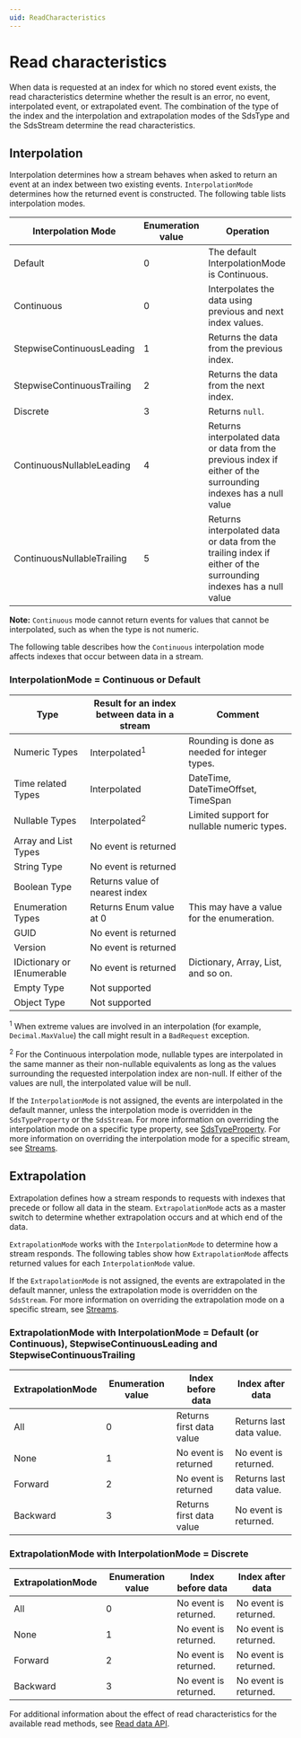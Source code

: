 ```yaml
---
uid: ReadCharacteristics
---
```


# Read characteristics

When data is requested at an index for which no stored event exists, the read characteristics determine whether the result is an error, no event, interpolated event, or extrapolated event. The combination of the type of the index and the interpolation and extrapolation modes of the SdsType and the SdsStream determine the read characteristics.

## Interpolation

Interpolation determines how a stream behaves when asked to return an event at an index between two existing events. `InterpolationMode` determines how the returned event is constructed. The following table lists interpolation modes.

|Interpolation Mode                       |Enumeration value |Operation |
|---------------------------|------------------|----------|
|Default                    |0                 |The default InterpolationMode is Continuous. |
|Continuous                 |0                 |Interpolates the data using previous and next index values. |
|StepwiseContinuousLeading  |1                 |Returns the data from the previous index.  |
|StepwiseContinuousTrailing |2                 |Returns the data from the next index. |
|Discrete                   |3                 |Returns `null`. |
|ContinuousNullableLeading  |4                 |Returns interpolated data or data from the previous index if either of the surrounding indexes has a null value|
|ContinuousNullableTrailing |5                 |Returns interpolated data or data from the trailing index if either of the surrounding indexes has a null value|

**Note:** `Continuous` mode cannot return events for values that cannot be interpolated, such as when the type is not numeric.

The following table describes how the `Continuous` interpolation mode affects indexes that occur between data in a stream.

### InterpolationMode = Continuous or Default

| Type                      | Result for an index between data in a stream  | Comment |
|---------------------------|-----------------------------------------------|---------|
| Numeric Types             | Interpolated<sup>1</sup>                   | Rounding is done as needed for integer types. |
| Time related Types        | Interpolated                    | DateTime, DateTimeOffset, TimeSpan |
| Nullable Types            | Interpolated<sup>2</sup>                   | Limited support for nullable numeric types. |
| Array and List Types      | No event is returned            |         |
| String Type               | No event is returned            |         |
| Boolean Type              | Returns value of nearest index  |         |
| Enumeration Types         | Returns Enum value at 0         | This may have a value for the enumeration. |
| GUID                      | No event is returned            |         |
| Version                   | No event is returned            |         |
| IDictionary or IEnumerable | No event is returned            | Dictionary, Array, List, and so on. |
| Empty Type		         | Not supported                   | |
| Object Type 	             | Not supported                   	| |

<sup>1</sup> When extreme values are involved in an interpolation (for example, `Decimal.MaxValue`) the call might result in a `BadRequest` exception.

<sup>2</sup> For the Continuous interpolation mode, nullable types are interpolated in the same manner as their non-nullable equivalents as long as the values surrounding the requested interpolation index are non-null. If either of the values are null, the interpolated value will be null.

If the `InterpolationMode` is not assigned, the events are interpolated in the default manner, unless the interpolation mode is overridden in the `SdsTypeProperty` or the `SdsStream`. For more information on overriding the interpolation mode on a specific type property, see [SdsTypeProperty](xref:sdsTypes#sdsTypeProperty). For more information on overriding the interpolation mode for a specific stream, see [Streams](xref:sdsStreams).

## Extrapolation

Extrapolation defines how a stream responds to requests with indexes that precede or follow all data in the steam. `ExtrapolationMode` acts as a master switch to determine whether extrapolation occurs and at which end of the data.

`ExtrapolationMode` works with the `InterpolationMode` to determine how a stream responds. The following tables show how `ExtrapolationMode` affects returned values for each `InterpolationMode` value.

If the `ExtrapolationMode` is not assigned, the events are extrapolated in the default manner, unless the extrapolation mode is overridden on the `SdsStream`. For more information on overriding the extrapolation mode on a specific stream, see [Streams](xref:sdsStreams).

### ExtrapolationMode with InterpolationMode = Default (or Continuous), StepwiseContinuousLeading and StepwiseContinuousTrailing

| ExtrapolationMode   | Enumeration value   | Index before data          | Index after data          |
|---------------------|---------------------|----------------------------|---------------------------|
| All                 | 0                   | Returns first data value   | Returns last data value.  |
| None                | 1                   | No event is returned       | No event is returned.     |
| Forward             | 2                   | No event is returned       | Returns last data value.  |
| Backward            | 3                   | Returns first data value   | No event is returned.     |

### ExtrapolationMode with InterpolationMode = Discrete  

| ExtrapolationMode   | Enumeration value   | Index before data    | Index after data     |
|---------------------|---------------------|----------------------|----------------------|
| All                 | 0                   | No event is returned.| No event is returned.|
| None                | 1                   | No event is returned.| No event is returned.|
| Forward             | 2                   | No event is returned.| No event is returned.|
| Backward            | 3                   | No event is returned.| No event is returned.|

For additional information about the effect of read characteristics for the available read methods, see [Read data API](xref:sdsReadingDataApi).
